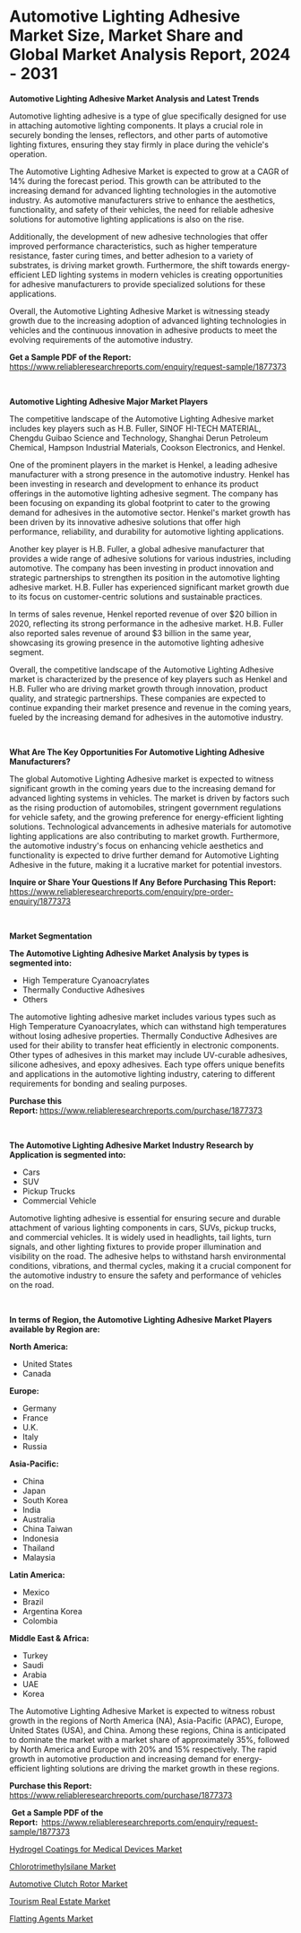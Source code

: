 <p><h1>Automotive Lighting Adhesive Market Size, Market Share and Global Market Analysis Report, 2024 - 2031</h1></p><p><strong>Automotive Lighting Adhesive Market Analysis and Latest Trends</strong></p>
<p><p>Automotive lighting adhesive is a type of glue specifically designed for use in attaching automotive lighting components. It plays a crucial role in securely bonding the lenses, reflectors, and other parts of automotive lighting fixtures, ensuring they stay firmly in place during the vehicle's operation.</p><p>The Automotive Lighting Adhesive Market is expected to grow at a CAGR of 14% during the forecast period. This growth can be attributed to the increasing demand for advanced lighting technologies in the automotive industry. As automotive manufacturers strive to enhance the aesthetics, functionality, and safety of their vehicles, the need for reliable adhesive solutions for automotive lighting applications is also on the rise.</p><p>Additionally, the development of new adhesive technologies that offer improved performance characteristics, such as higher temperature resistance, faster curing times, and better adhesion to a variety of substrates, is driving market growth. Furthermore, the shift towards energy-efficient LED lighting systems in modern vehicles is creating opportunities for adhesive manufacturers to provide specialized solutions for these applications.</p><p>Overall, the Automotive Lighting Adhesive Market is witnessing steady growth due to the increasing adoption of advanced lighting technologies in vehicles and the continuous innovation in adhesive products to meet the evolving requirements of the automotive industry.</p></p>
<p><strong>Get a Sample PDF of the Report:&nbsp;</strong> <a href="https://www.reliableresearchreports.com/enquiry/request-sample/1877373">https://www.reliableresearchreports.com/enquiry/request-sample/1877373</a></p>
<p>&nbsp;</p>
<p><strong>Automotive Lighting Adhesive Major Market Players</strong></p>
<p><p>The competitive landscape of the Automotive Lighting Adhesive market includes key players such as H.B. Fuller, SINOF HI-TECH MATERIAL, Chengdu Guibao Science and Technology, Shanghai Derun Petroleum Chemical, Hampson Industrial Materials, Cookson Electronics, and Henkel.</p><p>One of the prominent players in the market is Henkel, a leading adhesive manufacturer with a strong presence in the automotive industry. Henkel has been investing in research and development to enhance its product offerings in the automotive lighting adhesive segment. The company has been focusing on expanding its global footprint to cater to the growing demand for adhesives in the automotive sector. Henkel's market growth has been driven by its innovative adhesive solutions that offer high performance, reliability, and durability for automotive lighting applications.</p><p>Another key player is H.B. Fuller, a global adhesive manufacturer that provides a wide range of adhesive solutions for various industries, including automotive. The company has been investing in product innovation and strategic partnerships to strengthen its position in the automotive lighting adhesive market. H.B. Fuller has experienced significant market growth due to its focus on customer-centric solutions and sustainable practices.</p><p>In terms of sales revenue, Henkel reported revenue of over $20 billion in 2020, reflecting its strong performance in the adhesive market. H.B. Fuller also reported sales revenue of around $3 billion in the same year, showcasing its growing presence in the automotive lighting adhesive segment.</p><p>Overall, the competitive landscape of the Automotive Lighting Adhesive market is characterized by the presence of key players such as Henkel and H.B. Fuller who are driving market growth through innovation, product quality, and strategic partnerships. These companies are expected to continue expanding their market presence and revenue in the coming years, fueled by the increasing demand for adhesives in the automotive industry.</p></p>
<p>&nbsp;</p>
<p><strong>What Are The Key Opportunities For Automotive Lighting Adhesive Manufacturers?</strong></p>
<p><p>The global Automotive Lighting Adhesive market is expected to witness significant growth in the coming years due to the increasing demand for advanced lighting systems in vehicles. The market is driven by factors such as the rising production of automobiles, stringent government regulations for vehicle safety, and the growing preference for energy-efficient lighting solutions. Technological advancements in adhesive materials for automotive lighting applications are also contributing to market growth. Furthermore, the automotive industry's focus on enhancing vehicle aesthetics and functionality is expected to drive further demand for Automotive Lighting Adhesive in the future, making it a lucrative market for potential investors.</p></p>
<p><strong>Inquire or Share Your Questions If Any Before Purchasing This Report:</strong> <a href="https://www.reliableresearchreports.com/enquiry/pre-order-enquiry/1877373">https://www.reliableresearchreports.com/enquiry/pre-order-enquiry/1877373</a></p>
<p>&nbsp;</p>
<p><strong>Market Segmentation</strong></p>
<p><strong>The Automotive Lighting Adhesive Market Analysis by types is segmented into:</strong></p>
<p><ul><li>High Temperature Cyanoacrylates</li><li>Thermally Conductive Adhesives</li><li>Others</li></ul></p>
<p><p>The automotive lighting adhesive market includes various types such as High Temperature Cyanoacrylates, which can withstand high temperatures without losing adhesive properties. Thermally Conductive Adhesives are used for their ability to transfer heat efficiently in electronic components. Other types of adhesives in this market may include UV-curable adhesives, silicone adhesives, and epoxy adhesives. Each type offers unique benefits and applications in the automotive lighting industry, catering to different requirements for bonding and sealing purposes.</p></p>
<p><strong>Purchase this Report:&nbsp;</strong><a href="https://www.reliableresearchreports.com/purchase/1877373">https://www.reliableresearchreports.com/purchase/1877373</a></p>
<p>&nbsp;</p>
<p><strong>The Automotive Lighting Adhesive Market Industry Research by Application is segmented into:</strong></p>
<p><ul><li>Cars</li><li>SUV</li><li>Pickup Trucks</li><li>Commercial Vehicle</li></ul></p>
<p><p>Automotive lighting adhesive is essential for ensuring secure and durable attachment of various lighting components in cars, SUVs, pickup trucks, and commercial vehicles. It is widely used in headlights, tail lights, turn signals, and other lighting fixtures to provide proper illumination and visibility on the road. The adhesive helps to withstand harsh environmental conditions, vibrations, and thermal cycles, making it a crucial component for the automotive industry to ensure the safety and performance of vehicles on the road.</p></p>
<p>&nbsp;</p>
<p><strong>In terms of Region, the Automotive Lighting Adhesive Market Players available by Region are:</strong></p>
<p>
    <p> <strong> North America: </strong>
        <ul>
            <li>United States</li>
            <li>Canada</li>
        </ul>
        </p> 
    <p> <strong> Europe: </strong>
        <ul>
            <li>Germany</li>
            <li>France</li>
            <li>U.K.</li>
            <li>Italy</li>
            <li>Russia</li>
        </ul>
        </p> 
    <p> <strong> Asia-Pacific: </strong>
        <ul>
            <li>China</li>
            <li>Japan</li>
            <li>South Korea</li>
            <li>India</li>
            <li>Australia</li>
            <li>China Taiwan</li>
            <li>Indonesia</li>
            <li>Thailand</li>
            <li>Malaysia</li>
        </ul>
        </p> 
    <p> <strong> Latin America: </strong>
        <ul>
            <li>Mexico</li>
            <li>Brazil</li>
            <li>Argentina Korea</li>
            <li>Colombia</li>
        </ul>
        </p> 
    <p> <strong> Middle East & Africa: </strong>
        <ul>
            <li>Turkey</li>
            <li>Saudi</li>
            <li>Arabia</li>
            <li>UAE</li>
            <li>Korea</li>
        </ul>
    </p>
    </p>
<p><p>The Automotive Lighting Adhesive Market is expected to witness robust growth in the regions of North America (NA), Asia-Pacific (APAC), Europe, United States (USA), and China. Among these regions, China is anticipated to dominate the market with a market share of approximately 35%, followed by North America and Europe with 20% and 15% respectively. The rapid growth in automotive production and increasing demand for energy-efficient lighting solutions are driving the market growth in these regions.</p></p>
<p><strong>Purchase this Report: </strong><a href="https://www.reliableresearchreports.com/purchase/1877373">https://www.reliableresearchreports.com/purchase/1877373</a></p>
<p>&nbsp;<strong>Get a Sample PDF of the Report:&nbsp;&nbsp;</strong><a href="https://www.reliableresearchreports.com/enquiry/request-sample/1877373">https://www.reliableresearchreports.com/enquiry/request-sample/1877373</a></p>
<p><strong></strong></p>
<p><p><a href="https://view.publitas.com/reportprime-1/decoding-the-hydrogel-coatings-for-medical-devices-market-a-deep-dive-into-the-latest-market-trends-market-segmentation-and-competitive-analysis/">Hydrogel Coatings for Medical Devices Market</a></p><p><a href="https://issuu.com/reportprime-2/docs/chlorotrimethylsilane-market-size-2030.pptx">Chlorotrimethylsilane Market</a></p><p><a href="https://github.com/jodemen/Market-Research-Report-List-1/blob/main/automotive-clutch-rotor-market.md">Automotive Clutch Rotor Market</a></p><p><a href="https://ivy-potential-64b.notion.site/Tourism-Real-Estate-Market-Share-Market-New-Trends-Analysis-Report-By-Type-By-Application-By-End-34d8f371bc9e487a816f6df5310c28d2">Tourism Real Estate Market</a></p><p><a href="https://issuu.com/reportprime-2/docs/flatting-agents-market-size-2030.pptx">Flatting Agents Market</a></p></p>